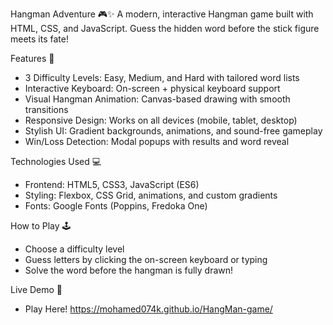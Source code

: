 Hangman Adventure 🎮✨
A modern, interactive Hangman game built with HTML, CSS, and JavaScript. Guess the hidden word before the stick figure meets its fate!

Features 🌟
- 3 Difficulty Levels: Easy, Medium, and Hard with tailored word lists
- Interactive Keyboard: On-screen + physical keyboard support
- Visual Hangman Animation: Canvas-based drawing with smooth transitions
- Responsive Design: Works on all devices (mobile, tablet, desktop)
- Stylish UI: Gradient backgrounds, animations, and sound-free gameplay
- Win/Loss Detection: Modal popups with results and word reveal

Technologies Used 💻
- Frontend: HTML5, CSS3, JavaScript (ES6)
- Styling: Flexbox, CSS Grid, animations, and custom gradients
- Fonts: Google Fonts (Poppins, Fredoka One)

How to Play 🕹️
- Choose a difficulty level
- Guess letters by clicking the on-screen keyboard or typing
- Solve the word before the hangman is fully drawn!

Live Demo 🔗
- Play Here! https://mohamed074k.github.io/HangMan-game/
